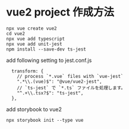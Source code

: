# vue2 project 作成方法
```
npx vue create vue2
cd vue2
npx vue add typescript
npx vue add unit-jest
npm install --save-dev ts-jest
```

add following setting to jest.conf.js
```
  transform: {
    // process `*.vue` files with `vue-jest`
    ".*\\.(vue)$": "@vue/vue2-jest",
    // `ts-jest` で `*.ts` ファイルを処理します。
    "^.+\\.tsx?$": "ts-jest",
  },
```

add storybook to vue2
```
npx storybook init --type vue
```